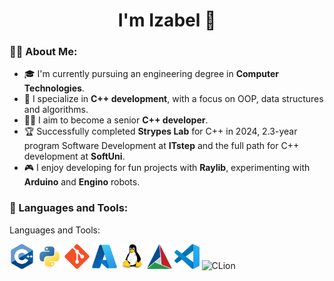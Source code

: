 <h1 align="center">I'm Izabel 👋</h1>

### 👩‍💻 About Me:
- 🎓 I'm currently pursuing an engineering degree in **Computer Technologies**.
- 🌟 I specialize in **C++ development**, with a focus on OOP, data structures and algorithms.
- 🧑‍🏫 I aim to become a senior **C++ developer**.
- 🏆 Successfully completed **Strypes Lab** for C++ in 2024, 2.3-year program Software Development at **ITstep** and the full path for C++ development at **SoftUni**.
- 🎮 I enjoy developing for fun projects with **Raylib**, experimenting with **Arduino** and **Engino** robots.

### 🚀 Languages and Tools:
Languages and Tools:
<p align="left">
    <img src="https://raw.githubusercontent.com/devicons/devicon/master/icons/cplusplus/cplusplus-original.svg" alt="C++" width="40" height="40"/>
    <img src="https://raw.githubusercontent.com/devicons/devicon/master/icons/python/python-original.svg" alt="Python" width="40" height="40"/>
    <img src="https://raw.githubusercontent.com/devicons/devicon/master/icons/git/git-original.svg" alt="Git" width="40" height="40"/>
    <img src="https://raw.githubusercontent.com/devicons/devicon/master/icons/azure/azure-original.svg" alt="Azure" width="40" height="40"/>
    <img src="https://raw.githubusercontent.com/devicons/devicon/master/icons/linux/linux-original.svg" alt="Linux" width="40" height="40"/>
    <img src="https://raw.githubusercontent.com/devicons/devicon/master/icons/cmake/cmake-original.svg" alt="CMake" width="40" height="40"/>
    <img src="https://raw.githubusercontent.com/devicons/devicon/master/icons/vscode/vscode-original.svg" alt="Visual Studio Code" width="40" height="40"/>
    <img src="https://resources.jetbrains.com/storage/products/clion/img/meta/cl_logo_clion.png" alt="CLion" width="40" height="40"/>
</p>
